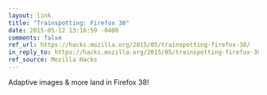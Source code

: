 ```yaml
---
layout: link
title: "Trainspotting: Firefox 38"
date: 2015-05-12 13:16:59 -0400
comments: false
ref_url: https://hacks.mozilla.org/2015/05/trainspotting-firefox-38/
in_reply_to: https://hacks.mozilla.org/2015/05/trainspotting-firefox-38/
ref_source: Mozilla Hacks
---
```


Adaptive images & more land in Firefox 38!